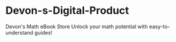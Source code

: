 # Devon-s-Digital-Product
Devon's Math eBook Store Unlock your math potential with easy-to-understand guides!
